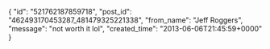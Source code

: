 {
   "id": "521762187859718",
   "post_id": "462493170453287_481479325221338",
   "from_name": "Jeff Roggers",
   "message": "not worth it lol",
   "created_time": "2013-06-06T21:45:59+0000"
 }
